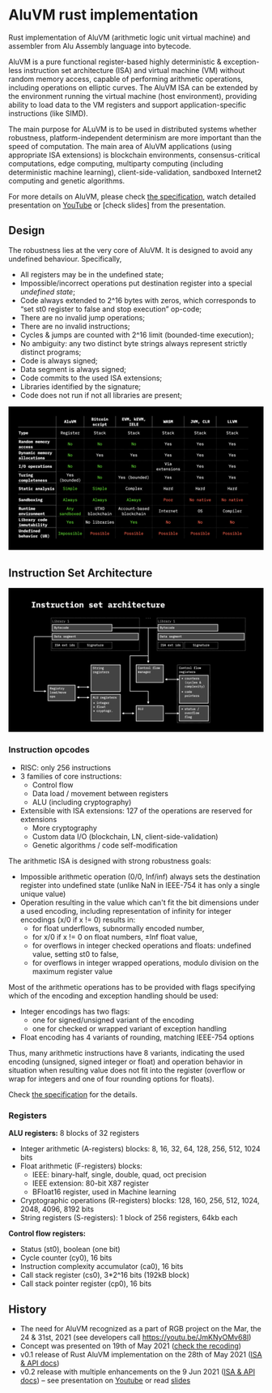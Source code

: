 # AluVM rust implementation

Rust implementation of AluVM (arithmetic logic unit virtual machine) and 
assembler from Alu Assembly language into bytecode. 

AluVM is a pure functional register-based highly deterministic & 
exception-less instruction set architecture (ISA) and virtual 
machine (VM) without random memory access, capable of performing arithmetic 
operations, including operations on elliptic curves. The AluVM ISA can be 
extended by the environment running the virtual machine (host environment), 
providing ability to load data to the VM registers and support 
application-specific instructions (like SIMD).

The main purpose for ALuVM is to be used in distributed systems whether 
robustness, platform-independent determinism are more important than the 
speed of computation. The main area of AluVM applications (using appropriate 
ISA extensions) is blockchain environments, consensus-critical computations, 
edge computing, multiparty computing (including deterministic machine learning),
client-side-validation, sandboxed Internet2 computing and genetic algorithms.

For more details on AluVM, please check [the specification][AluVM], watch
detailed presentation on [YouTube] or [check slides] from the presentation.


## Design

The robustness lies at the very core of AluVM. It is designed to avoid any
undefined behaviour. Specifically,
* All registers may be in the undefined state;
* Impossible/incorrect operations put destination register into a special 
  *undefined state*;
* Code always extended to 2^16 bytes with zeros, which corresponds to 
  “set st0 register to false and stop execution” op-code;
* There are no invalid jump operations;
* There are no invalid instructions;
* Cycles & jumps are counted with 2^16 limit (bounded-time execution);
* No ambiguity: any two distinct byte strings always represent strictly 
  distinct programs;
* Code is always signed;
* Data segment is always signed;
* Code commits to the used ISA extensions;
* Libraries identified by the signature;
* Code does not run if not all libraries are present;

![Comparison table](doc/comparison.png)


## Instruction Set Architecture

![Instruction set architecture](doc/isa.png)

### Instruction opcodes

- RISC: only 256 instructions
- 3 families of core instructions:
  * Control flow
  * Data load / movement between registers
  * ALU (including cryptography)
- Extensible with ISA extensions: 127 of the operations are reserved for 
  extensions
  * More cryptography
  * Custom data I/O (blockchain, LN, client-side-validation)
  * Genetic algorithms / code self-modification
  
The arithmetic ISA is designed with strong robustness goals:
- Impossible arithmetic operation (0/0, Inf/inf) always sets the destination 
  register into undefined state (unlike NaN in IEEE-754 it has only a single 
  unique value)
- Operation resulting in the value which can't fit the bit dimensions under a 
  used encoding, including representation of infinity for integer encodings 
  (x/0 if x != 0) results in:
  * for float underflows, subnormally encoded number, 
  * for x/0 if x != 0 on float numbers, ±Inf float value,
  * for overflows in integer checked operations and floats: undefined value, 
    setting st0 to false,
  * for overflows in integer wrapped operations, modulo division on the maximum
    register value

Most of the arithmetic operations has to be provided with flags specifying 
which of the encoding and exception handling should be used:
* Integer encodings has two flags:
  - one for signed/unsigned variant of the encoding 
  - one for checked or wrapped variant of exception handling
* Float encoding has 4 variants of rounding, matching IEEE-754 options

Thus, many arithmetic instructions have 8 variants, indicating the used 
encoding (unsigned, signed integer or float) and operation behavior in 
situation when resulting value does not fit into the register (overflow or 
 wrap for integers and one of four rounding options for floats).

Check [the specification][AluVM] for the details.

### Registers

**ALU registers:** 8 blocks of 32 registers
- Integer arithmetic (A-registers) blocks: 8, 16, 32, 64, 128, 256, 512, 
  1024 bits
- Float arithmetic (F-registers) blocks:
  * IEEE: binary-half, single, double, quad, oct precision 
  * IEEE extension: 80-bit X87 register
  * BFloat16 register, used in Machine learning
- Cryptographic operations (R-registers) blocks: 128, 160, 256, 512, 1024, 
  2048, 4096, 8192 bits
- String registers (S-registers): 1 block of 256 registers, 64kb each

**Control flow registers:**
- Status (st0), boolean (one bit)
- Cycle counter (cy0), 16 bits
- Instruction complexity accumulator (ca0), 16 bits
- Call stack register (cs0), 3*2^16 bits (192kB block)
- Call stack pointer register (cp0), 16 bits


## History

- The need for AluVM recognized as a part of RGB project on the
  Mar, the 24 & 31st, 2021 (see developers call <https://youtu.be/JmKNyOMv68I>)
- Concept was presented on 19th of May 2021 
  ([check the recoding](https://youtu.be/Mma0oyiVbSE))
- v0.1 release of Rust AluVM implementation on the 28th of May 2021
  ([ISA & API docs](https://docs.rs/aluvm/0.1.0/alure/))
- v0.2 release with multiple enhancements on the 9 Jun 2021
  ([ISA & API docs](https://docs.rs/aluvm/0.2.1/aluvm/)) – see presentation
  on [Youtube] or read [slides]

[AluVM]: https://github.com/internet2-org/aluvm-spec
[YouTube]: https://www.youtube.com/watch?v=brfWta7XXFQ
[slides]: https://github.com/LNP-BP/presentations/blob/master/Presentation%20slides/Single-use-seals.pdf